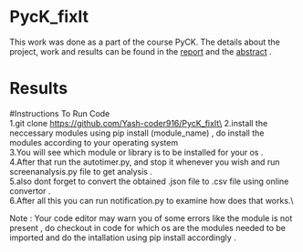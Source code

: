 # PycK_fixIt
This work was done as a part of the course PyCK.
The details about the project, work and results can be found in the [report](https://github.com/Yash-coder916/PycK_fixIt/blob/main/PycK_FixIt_Report.pdf) and the [abstract](https://github.com/Yash-coder916/PycK_fixIt/blob/main/PyCK_FixIt_Abstract.pdf) .
# Results 







#Instructions To Run Code\
 1.git clone https://github.com/Yash-coder916/PycK_fixIt\ 
 2.install the neccessary modules using pip install (module_name) , do install the modules according to your operating system \
 3.You will see which module or library is to be installed for your os .\
 4.After that run the autotimer.py, and stop it whenever you wish and run screenanalysis.py file to get analysis .\
 5.also dont forget to convert the obtained .json file to .csv file using online convertor .\
 6.After all this you can run notification.py to examine how does that works.\

Note : Your code editor may warn you of some errors like the module is not present , do checkout in code for which os are the modules needed to be imported and do the intallation 
using pip install accordingly .
